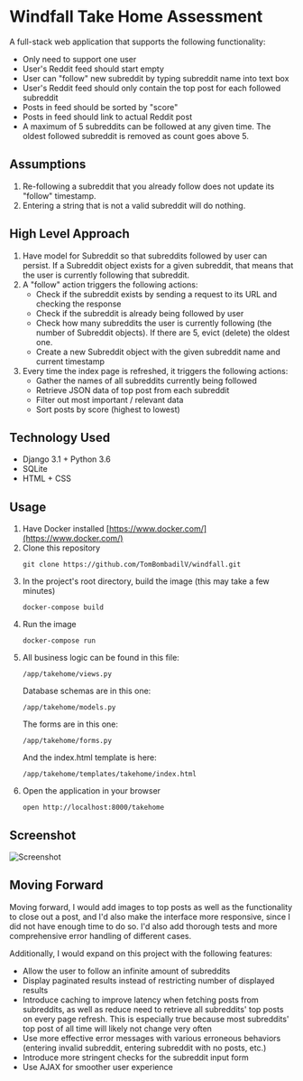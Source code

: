 # Windfall Take Home Assessment
A full-stack web application that supports the following functionality:
- Only need to support one user
- User's Reddit feed should start empty
- User can "follow" new subreddit by typing subreddit name into text box
- User's Reddit feed should only contain the top post for each followed subreddit
- Posts in feed should be sorted by "score"
- Posts in feed should link to actual Reddit post
- A maximum of 5 subreddits can be followed at any given time. The oldest followed subreddit is removed as count goes above 5.

## Assumptions
1. Re-following a subreddit that you already follow does not update its "follow" timestamp.
2. Entering a string that is not a valid subreddit will do nothing.

## High Level Approach
1. Have model for Subreddit so that subreddits followed by user can persist. If a Subreddit object exists for a given subreddit, that means that the user is currently following that subreddit.
2. A "follow" action triggers the following actions:
    - Check if the subreddit exists by sending a request to its URL and checking the response
    - Check if the subreddit is already being followed by user
    - Check how many subreddits the user is currently following (the number of Subreddit objects). If there are 5, evict (delete) the oldest one.
    - Create a new Subreddit object with the given subreddit name and current timestamp
3. Every time the index page is refreshed, it triggers the following actions:
    - Gather the names of all subreddits currently being followed
    - Retrieve JSON data of top post from each subreddit
    - Filter out most important / relevant data
    - Sort posts by score (highest to lowest)

## Technology Used
- Django 3.1 + Python 3.6
- SQLite
- HTML + CSS

## Usage
1. Have Docker installed [https://www.docker.com/](https://www.docker.com/)
2. Clone this repository
    ```
    git clone https://github.com/TomBombadilV/windfall.git
    ```
2. In the project's root directory, build the image (this may take a few minutes)
    ```
    docker-compose build
    ```
3. Run the image
    ```
    docker-compose run
    ```
4. All business logic can be found in this file:
    ```
    /app/takehome/views.py
    ```
    Database schemas are in this one:
    ```
    /app/takehome/models.py
    ```
    The forms are in this one:
    ```
    /app/takehome/forms.py
    ```
    And the index.html template is here:
    ```
    /app/takehome/templates/takehome/index.html
    ```
4. Open the application in your browser
    ```
    open http://localhost:8000/takehome
    ```

## Screenshot
![Screenshot](https://postimg.cc/K3cKP5vW)


## Moving Forward
Moving forward, I would add images to top posts as well as the functionality to close out a post, and I'd also make the interface more responsive, since I did not have enough time to do so. I'd also add thorough tests and more comprehensive error handling of different cases.

Additionally, I would expand on this project with the following features:
- Allow the user to follow an infinite amount of subreddits
- Display paginated results instead of restricting number of displayed results
- Introduce caching to improve latency when fetching posts from subreddits, as well as reduce need to retrieve all subreddits' top posts on every page refresh. This is especially true because most subreddits' top post of all time will likely not change very often
- Use more effective error messages with various erroneous behaviors (entering invalid subreddit, entering subreddit with no posts, etc.)
- Introduce more stringent checks for the subreddit input form
- Use AJAX for smoother user experience